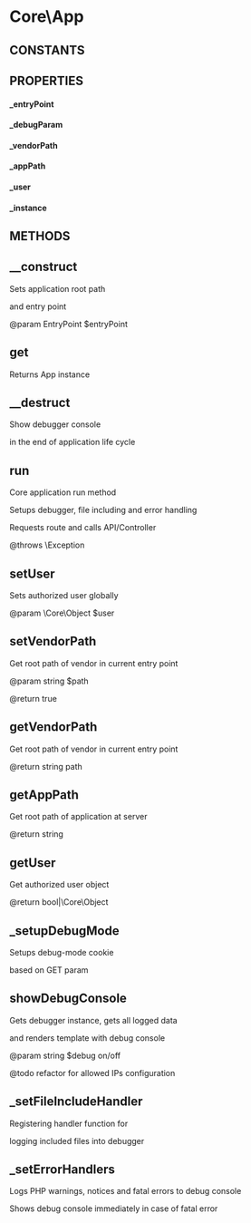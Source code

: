 # Core\App
## CONSTANTS

## PROPERTIES

#### _entryPoint
#### _debugParam
#### _vendorPath
#### _appPath
#### _user
#### _instance
## METHODS

## __construct



	 
 Sets application root path
	 
 and entry point
	 

	 
 @param EntryPoint $entryPoint
	 
## get



	 
 Returns App instance
	 
## __destruct



	 
 Show debugger console
	 
 in the end of application life cycle
	 
## run



	 
 Core application run method
	 
 Setups debugger, file including and error handling
	 
 Requests route and calls API/Controller
	 

	 
 @throws \Exception
	 
## setUser



	 
 Sets authorized user globally
	 

	 
 @param \Core\Object $user
	 
## setVendorPath



	 
 Get root path of vendor in current entry point
	 
 @param string $path
	 
 @return true
	 
## getVendorPath



	 
 Get root path of vendor in current entry point
	 
 @return string path
	 
## getAppPath



	 
 Get root path of application at server
	 
 @return string
	 
## getUser



	 
 Get authorized user object
	 
 @return bool|\Core\Object
	 
## _setupDebugMode



	 
 Setups debug-mode cookie
	 
 based on GET param
	 
## showDebugConsole



	 
 Gets debugger instance, gets all logged data
	 
 and renders template with debug console
	 

	 
 @param string $debug on/off
	 
 @todo refactor for allowed IPs configuration
	 
## _setFileIncludeHandler



	 
 Registering handler function for
	 
 logging included files into debugger
	 
## _setErrorHandlers



	 
 Logs PHP warnings, notices and fatal errors to debug console
	 
 Shows debug console immediately in case of fatal error
	 

